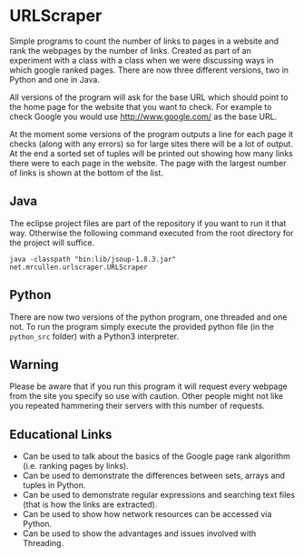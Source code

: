 # URLScraper
Simple programs to count the number of links to pages in a website and rank the webpages by the number of links. Created as part of an experiment with a class with a class when we were discussing ways in which google ranked pages. There are now three different versions, two in Python and one in Java.

All versions of the program will ask for the base URL which should point to the home page for the website that you want to check. For example to check Google you would use http://www.google.com/ as the base URL.

At the moment some versions of the program outputs a line for each page it checks (along with any errors) so for large sites there will be a lot of output. At the end a sorted set of tuples will be printed out showing how many links there were to each page in the website. The page with the largest number of links is shown at the bottom of the list.

## Java
The eclipse project files are part of the repository if you want to run it that way. Otherwise the following command executed from the root directory for the project will suffice.

```
java -classpath "bin:lib/jsoup-1.8.3.jar" net.mrcullen.urlscraper.URLScraper
```

## Python
There are now two versions of the python program, one threaded and one not. To run the program simply execute the provided python file (in the `python_src` folder) with a Python3 interpreter.

## Warning
Please be aware that if you run this program it will request every webpage from the site you specify so use with caution. Other people might not like you repeated hammering their servers with this number of requests.

## Educational Links

 * Can be used to talk about the basics of the Google page rank algorithm (i.e. ranking pages by links).
 * Can be used to demonstrate the differences between sets, arrays and tuples in Python.
 * Can be used to demonstrate regular expressions and searching text files (that is how the links are extracted).
 * Can be used to show how network resources can be accessed via Python.
 * Can be used to show the advantages and issues involved with Threading.
